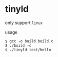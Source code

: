 # tinyld

only support `linux`

usage

```console
$ gcc -o build build.c
$ ./build -c
$ ./tinyld test/hello
```
